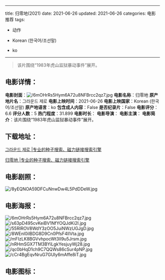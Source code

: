 
---
title: 归零地(2021)
date: 2021-06-26
updated: 2021-06-26
categories: 电影推荐
tags:
- 动作

- Korean (한국어/조선말)
- ko
---


> 该片围绕“1983年虎山监狱暴动事件”展开。

## **电影详情**：

**电影封面**：<img src="https://image.tmdb.org/t/p/w200/6mOHrRs5Hym6A72u8NFBrcc2qz7.jpg" alt="/6mOHrRs5Hym6A72u8NFBrcc2qz7.jpg" title="/6mOHrRs5Hym6A72u8NFBrcc2qz7.jpg">
**电影名称**：归零地
**原产地片名**：그라운드 제로
**电影上映时间**：2021-06-26
**电影上映国家**：Korean (한국어/조선말)
**原产地语言**：ko
**包含成人内容**：False
**是否纪录片**：False
**电影评分**：6.6
**评分人数**：5
**热门程度**：31.899
**电影时长**：
**电影导演**：
**电影主演**：
**电影简介**：该片围绕“1983年虎山监狱暴动事件”展开。

## **下载地址**：
[그라운드 제로 |专业的种子搜索、磁力链接搜索引擎](https://movie.amd794.com:2083/?search=%EA%B7%B8%EB%9D%BC%EC%9A%B4%EB%93%9C%20%EC%A0%9C%EB%A1%9C&ordering=&mode=match_phrase&page_size=10&page=1)

[归零地 |专业的种子搜索、磁力链接搜索引擎](https://movie.amd794.com:2083/?search=%E5%BD%92%E9%9B%B6%E5%9C%B0&ordering=&mode=match_phrase&page_size=10&page=1)
 

## **电影剧照**：
<img src="https://image.tmdb.org/t/p/original/8yEQNOA59DFCuNnwDw4L5PdDDeW.jpg" alt="/8yEQNOA59DFCuNnwDw4L5PdDDeW.jpg" title="/8yEQNOA59DFCuNnwDw4L5PdDDeW.jpg">

## **电影海报**：
<img src="https://image.tmdb.org/t/p/original/6mOHrRs5Hym6A72u8NFBrcc2qz7.jpg" alt="/6mOHrRs5Hym6A72u8NFBrcc2qz7.jpg" title="/6mOHrRs5Hym6A72u8NFBrcc2qz7.jpg"><img src="https://image.tmdb.org/t/p/original/s63pD495cvKeiBV1NfYOQJdKi2I.jpg" alt="/s63pD495cvKeiBV1NfYOQJdKi2I.jpg" title="/s63pD495cvKeiBV1NfYOQJdKi2I.jpg"><img src="https://image.tmdb.org/t/p/original/55RIROV8WdY3zOO5JuiNWzUGJgD.jpg" alt="/55RIROV8WdY3zOO5JuiNWzUGJgD.jpg" title="/55RIROV8WdY3zOO5JuiNWzUGJgD.jpg"><img src="https://image.tmdb.org/t/p/original/8WEnI0ilBDG8D9Cn0PfsF4IIVta.jpg" alt="/8WEnI0ilBDG8D9Cn0PfsF4IIVta.jpg" title="/8WEnI0ilBDG8D9Cn0PfsF4IIVta.jpg"><img src="https://image.tmdb.org/t/p/original/mFIzLK8BGVvhpocWt3lI9u5Jrsm.jpg" alt="/mFIzLK8BGVvhpocWt3lI9u5Jrsm.jpg" title="/mFIzLK8BGVvhpocWt3lI9u5Jrsm.jpg"><img src="https://image.tmdb.org/t/p/original/nRHmSGX7TM3BYiLgkYesjuyWj28.jpg" alt="/nRHmSGX7TM3BYiLgkYesjuyWj28.jpg" title="/nRHmSGX7TM3BYiLgkYesjuyWj28.jpg"><img src="https://image.tmdb.org/t/p/original/qc0bHqD1ch9C7QQWs86cSur4pNP.jpg" alt="/qc0bHqD1ch9C7QQWs86cSur4pNP.jpg" title="/qc0bHqD1ch9C7QQWs86cSur4pNP.jpg"><img src="https://image.tmdb.org/t/p/original/cCr4BgEqvNruG7GUly6mAffe8iT.jpg" alt="/cCr4BgEqvNruG7GUly6mAffe8iT.jpg" title="/cCr4BgEqvNruG7GUly6mAffe8iT.jpg">

## **电影图标**：


